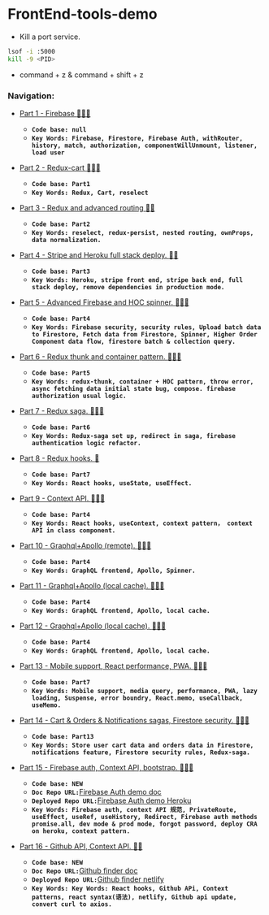 # FrontEnd-tools-demo

- Kill a port service.
```bash
lsof -i :5000
kill -9 <PID>
```

- command + z  & command + shift + z

### Navigation:

- [Part 1 - Firebase :gem::gem::gem:](https://github.com/DonghaoWu/Frontend-tools-demo/blob/master/React-Firebase/Firebase.md)
    - __`Code base: null`__
    - __`Key Words: Firebase, Firestore, Firebase Auth, withRouter, history, match, authorization, componentWillUnmount, listener, load user`__

- [Part 2 - Redux-cart :gem::gem::gem:](https://github.com/DonghaoWu/Frontend-tools-demo/blob/master/Redux-Cart/Redux-cart.md)
    - __`Code base: Part1`__ 
    - __`Key Words: Redux, Cart, reselect`__

- [Part 3 - Redux and advanced routing :gem::gem:](https://github.com/DonghaoWu/Frontend-tools-demo/blob/master/Redux-Advanced-Routing/Redux-Advanced-Routing.md)
    - __`Code base: Part2`__  
    - __`Key Words: reselect, redux-persist, nested routing, ownProps, data normalization.`__

- [Part 4 - Stripe and Heroku full stack deploy. :gem::gem:](https://github.com/DonghaoWu/Frontend-tools-demo/blob/master/Stripe-Deploy/Stripe-Deploy.md)
    - __`Code base: Part3`__
    - __`Key Words: Heroku, stripe front end, stripe back end, full stack deploy, remove dependencies in production mode.`__

- [Part 5 - Advanced Firebase and HOC spinner. :gem::gem::gem:](https://github.com/DonghaoWu/Frontend-tools-demo/blob/master/Advanced-Firebase-HOC/Advanced-Firebase-HOC.md)
    - __`Code base: Part4`__
    - __`Key Words: Firebase security, security rules, Upload batch data to Firestore, Fetch data from Firestore, Spinner, Higher Order Component data flow, firestore batch & collection query.`__

- [Part 6 - Redux thunk and container pattern. :gem::gem::gem:](https://github.com/DonghaoWu/Frontend-tools-demo/blob/master/Redux-thunk%2BContainer-component/Redux-thunk%2BContainer-component.md)
    - __`Code base: Part5`__
    - __`Key Words: redux-thunk, container + HOC pattern, throw error, async fetching data initial state bug, compose. firebase authorization usual logic.`__

- [Part 7 - Redux saga. :gem::gem::gem:](https://github.com/DonghaoWu/Frontend-tools-demo/blob/master/Redux-saga/Reudx-saga.md)
    - __`Code base: Part6`__
    - __`Key Words: Redux-saga set up, redirect in saga, firebase authentication logic refactor.`__

- [Part 8 - Redux hooks. :gem:](https://github.com/DonghaoWu/Frontend-tools-demo/blob/master/React-Hooks/React-Hooks.md)
    - __`Code base: Part7`__
    - __`Key Words: React hooks, useState, useEffect.`__

- [Part 9 - Context API. :gem::gem::gem:](https://github.com/DonghaoWu/Frontend-tools-demo/blob/master/Context-API/Conterxt-API.md)
    - __`Code base: Part4`__ 
    - __`Key Words: React hooks, useContext, context pattern， context API in class component.`__

- [Part 10 - Graphql+Apollo (remote). :gem::gem::gem:](https://github.com/DonghaoWu/Frontend-tools-demo/blob/master/GraphQL-Apollo/GraphQL-Apollo(remote).md)
    - __`Code base: Part4`__ 
    - __`Key Words: GraphQL frontend, Apollo, Spinner.`__

- [Part 11 - Graphql+Apollo (local cache). :gem::gem::gem:](https://github.com/DonghaoWu/Frontend-tools-demo/blob/master/GraphQL-Apollo/GraphQL-Apollo(local).md)
    - __`Code base: Part4`__ 
    - __`Key Words: GraphQL frontend, Apollo, local cache.`__

- [Part 12 - Graphql+Apollo (local cache). :gem::gem::gem:](https://github.com/DonghaoWu/Frontend-tools-demo/blob/master/GraphQL-Apollo/GraplQL-Apollo(practice).md)
    - __`Code base: Part4`__ 
    - __`Key Words: GraphQL frontend, Apollo, local cache.`__

- [Part 13 - Mobile support, React performance, PWA. :gem::gem::gem:](https://github.com/DonghaoWu/Frontend-tools-demo/blob/master/Mobile-Performance-PWA/Mobile-Performance-PWA.md)
    - __`Code base: Part7`__ 
    - __`Key Words: Mobile support, media query, performance, PWA, lazy loading, Suspense, error boundry, React.memo, useCallback, useMemo.`__

- [Part 14 - Cart & Orders & Notifications sagas, Firestore security. :gem::gem::gem:](https://github.com/DonghaoWu/Frontend-tools-demo/blob/master/Firebase-Cart-Orders-Notifications/Firebase-Cart-Orders-Notifications.md)
    - __`Code base: Part13`__ 
    - __`Key Words: Store user cart data and orders data in Firestore, notifications feature, Firestore security rules, Redux-saga.`__

- [Part 15 - Firebase auth, Context API, bootstrap. :gem::gem::gem:](https://github.com/DonghaoWu/Frontend-tools-demo/blob/master/Firebase-ContextAPI-Auth/Firebase-ContextAPI-AUTH.md)
    - __`Code base: NEW`__
    - __`Doc Repo URL:`__[Firebase Auth demo doc](https://github.com/DonghaoWu/Frontend-tools-demo/tree/master/Firebase-ContextAPI-Auth)
    - __`Deployed Repo URL:`__[Firebase Auth demo Heroku](https://github.com/DonghaoWu/auth-demo-heroku) 
    - __`Key Words: Firebase auth, context API 规范, PrivateRoute, useEffect, useRef, useHistory, Redirect, Firebase auth methods promise.all, dev mode & prod mode, forgot password, deploy CRA on heroku, context pattern.`__

- [Part 16 - Github API, Context API. :gem::gem:](https://github.com/DonghaoWu/github-finder-doc/blob/main/GithubAPI-ContextAPI.md)
    - __`Code base: NEW`__ 
    - __`Doc Repo URL:`__[Github finder doc](https://github.com/DonghaoWu/github-finder-doc)
    - __`Deployed Repo URL:`__[Github finder netlify](https://github.com/DonghaoWu/github-finder-netlify)
    - __`Key Words: Key Words: React hooks, Github APi, Context patterns, react syntax(语法), netlify, Github api update, convert curl to axios.`__